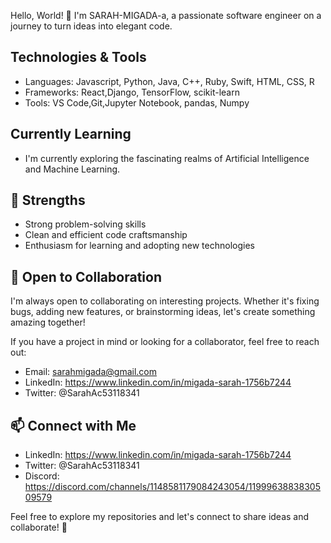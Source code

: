 Hello, World! 👋
I'm SARAH-MIGADA-a, a passionate software engineer on a journey to turn ideas into elegant code.

## Technologies & Tools
- Languages: Javascript, Python, Java, C++, Ruby, Swift, HTML, CSS, R
- Frameworks: React,Django, TensorFlow, scikit-learn
- Tools: VS Code,Git,Jupyter Notebook, pandas, Numpy

## Currently Learning

- I'm currently exploring the fascinating realms of Artificial Intelligence and Machine Learning.

 ## 🚀 Strengths

- Strong problem-solving skills
- Clean and efficient code craftsmanship
- Enthusiasm for learning and adopting new technologies

## 🤝 Open to Collaboration

I'm always open to collaborating on interesting projects. Whether it's fixing bugs, adding new features, or brainstorming ideas, let's create something amazing together!

If you have a project in mind or looking for a collaborator, feel free to reach out:

- Email: sarahmigada@gmail.com
- LinkedIn: https://www.linkedin.com/in/migada-sarah-1756b7244
- Twitter: @SarahAc53118341

## 📫 Connect with Me

- LinkedIn: https://www.linkedin.com/in/migada-sarah-1756b7244
- Twitter: @SarahAc53118341
- Discord: https://discord.com/channels/1148581179084243054/1199963883830509579

Feel free to explore my repositories and let's connect to share ideas and collaborate! 🚀
